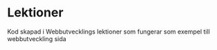 # Lektioner

Kod skapad i Webbutvecklings lektioner som
fungerar som exempel till webbutveckling sida


